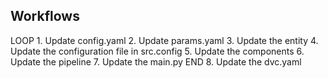 ## Workflows

LOOP
    1. Update config.yaml
    2. Update params.yaml
    3. Update the entity
    4. Update the configuration file in src.config
    5. Update the components 
    6. Update the pipeline 
    7. Update the main.py
END
8. Update the dvc.yaml 